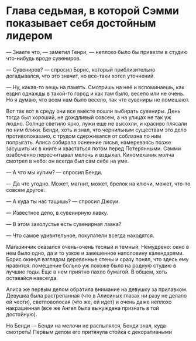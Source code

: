 # Глава седьмая, в которой Сэмми показывает себя достойным лидером

— Знаете что, — заметил Генри, — неплохо было бы привезти в студию что-нибудь вроде сувениров. 

— Сувениров? — спросил Борис, который приблизительно догадывался, что это значит, но все-таки хотел уточнений.

— Ну, какая-то вещь на память. Смотришь на неё и вспоминаешь, как ездил однажды в такой-то город и как там было, весело или не очень. Но я думаю, что всем нам было весело, так что сувениры не помешают.

Вот так вот в среду они все вместе пошли выбирать сувениры. День тогда был хороший, не дождливый совсем, а на улицах не так уж людно. Солнце светило ярко, лужи еще не высохли, и красиво плясали по ним блики. Бенди, хоть и знал, что чернильным существам это дело противопоказано, с трудом сдерживался от соблазна по ним попрыгать. Алиса собирала осненние лисья, намереваясь позже засушить их в книге и хвастаться потом перед Потерянными. Сэмми озабоченно пересчитывал мелочь и вздыхал. Киномеханик молча смотрел в небо: он всегда был сам себе на уме.

— А что мы купим? — спросил Бенди.

— Да что угодно. Может, магнит, может, брелок на ключи, может, что-то совсем другое. 

— А куда ты нас тащишь? — спросил Джоуи.

— Известное дело, в сувенирную лавку.

— В этом захолустье есть сувенирная лавка?

— Что самое удивительное, покупатели всегда находятся.

Магазинчик оказался очень-очень тесный и темный. Немудрено: окно в нем было одно, да и то узкое и завешенное наполовину календарями. Борис окинул взглядом деревянные стены и сразу понял, что здесь ему нравится: помещение больно уж похоже было на родную студию в лучшие годы. Еще в нем приятно пахло бумагой. В общем, хоть оставайся навсегда.

Алиса же первым делом обратила внимание на девушку за прилавком. Девушка была растрепанная (что в Алисиных глазах ни разу не делало ей чести), светловолосая (что же, ей идет) и очень даже неплохо накрашенная (все же Ангел была вынуждена признать в той достойную).

Но Бенди — Бенди на мелочи не распылялся, Бенди знал, куда смотреть! Первым делом его притянула стойка с декоративными 

